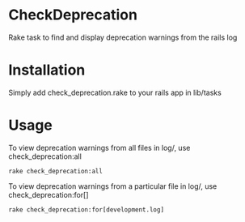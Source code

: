 CheckDeprecation
================

Rake task to find and display deprecation warnings from the rails log


Installation
============

Simply add check_deprecation.rake to your rails app in lib/tasks


Usage
=====

To view deprecation warnings from all files in log/, use check_deprecation:all
```
rake check_deprecation:all
```

To view deprecation warnings from a particular file in log/, use check_deprecation:for[]
```
rake check_deprecation:for[development.log]
```
